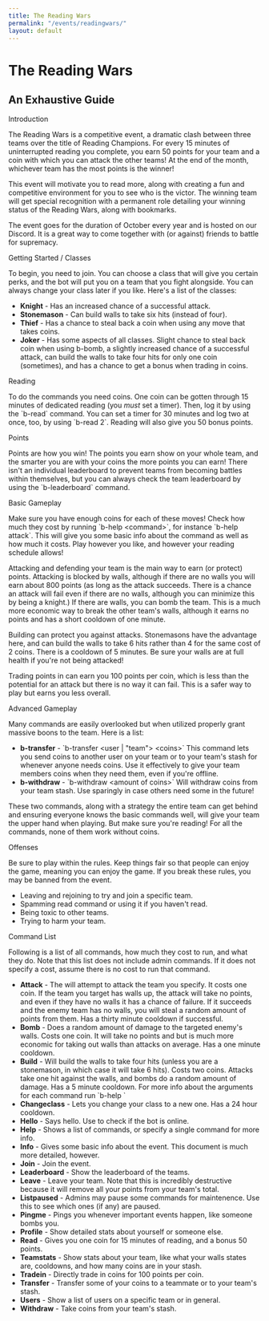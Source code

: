 ```yaml
---
title: The Reading Wars
permalink: "/events/readingwars/"
layout: default
---
```


<style>input {
  position: absolute;
  opacity: 0;
  z-index: -1;
}</style>

<h1>The Reading Wars</h1>
<h2>An Exhaustive Guide</h2>

<div class="tabs">
  <div class="tab">
    <input type="checkbox" id="chck1">
    <label class="tab-label" for="chck1">Introduction</label>
    <div class="tab-content">
      <p>The Reading Wars is a competitive event, a dramatic clash between three teams over the title of Reading Champions. For every 15 minutes of uninterrupted reading you complete, you earn 50 points for your team and a coin with which you can attack the other teams! At the end of the month, whichever team has the most points is the winner!</p>
      <p>This event will motivate you to read more, along with creating a fun and competitive environment for you to see who is the victor. The winning team will get special recognition with a permanent role detailing your winning status of the Reading Wars, along with bookmarks.</p>
      <p>The event goes for the duration of October every year and is hosted on our Discord. It is a great way to come together with (or against) friends to battle for supremacy.</p>
    </div>
  </div>
  <div class="tab">
    <input type="checkbox" id="chck2">
    <label class="tab-label" for="chck2">Getting Started / Classes</label>
    <div class="tab-content">
      <p>To begin, you need to join. You can choose a class that will give you certain perks, and the bot will put you on a team that you fight alongside. You can always change your class later if you like. Here's a list of the classes:</p>
      <ul>
        <li><b>Knight</b> - Has an increased chance of a successful attack.</li>
        <li><b>Stonemason</b> - Can build walls to take six hits (instead of four).</li>
        <li><b>Thief</b> - Has a chance to steal back a coin when using any move that takes coins.</li>
        <li><b>Joker</b> - Has some aspects of all classes. Slight chance to steal back coin when using b-bomb, a slightly increased chance of a successful attack, can build the walls to take four hits for only one coin (sometimes), and has a chance to get a bonus when trading in coins.</li>
      </ul>
    </div>
  </div>
  <div class="tab">
    <input type="checkbox" id="chck3">
    <label class="tab-label" for="chck3">Reading</label>
    <div class="tab-content">
      <p>To do the commands you need coins. One coin can be gotten through 15 minutes of dedicated reading (you <em>must</em> set a timer). Then, log it by using the `b-read` command. You can set a timer for 30 minutes and log two at once, too, by using `b-read 2`. Reading will also give you 50 bonus points.</p>
    </div>
  </div>
  <div class="tab">
    <input type="checkbox" id="chck4">
    <label class="tab-label" for="chck4">Points</label>
    <div class="tab-content">
      <p>Points are how you win! The points you earn show on your whole team, and the smarter you are with your coins the more points you can earn! There isn't an individual leaderboard to prevent teams from becoming battles within themselves, but you can always check the team leaderboard by using the `b-leaderboard` command.</p>
    </div>
  </div>
  <div class="tab">
    <input type="checkbox" id="chck5">
    <label class="tab-label" for="chck5">Basic Gameplay</label>
    <div class="tab-content">
      <p>Make sure you have enough coins for each of these moves! Check how much they cost by running `b-help &lt;command&gt;`, for instance `b-help attack`. This will give you some basic info about the command as well as how much it costs. Play however you like, and however your reading schedule allows!</p>
      <p>Attacking and defending your team is the main way to earn (or protect) points. Attacking is blocked by walls, although if there are no walls you will earn about 800 points (as long as the attack succeeds. There is a chance an attack will fail even if there are no walls, although you can minimize this by being a knight.) If there are walls, you can bomb the team. This is a much more economic way to break the other team's walls, although it earns no points and has a short cooldown of one minute.</p>
      <p>Building can protect you against attacks. Stonemasons have the advantage here, and can build the walls to take 6 hits rather than 4 for the same cost of 2 coins. There is a cooldown of 5 minutes. Be sure your walls are at full health if you're not being attacked!</p>
      <p>Trading points in can earn you 100 points per coin, which is less than the potential for an attack but there is no way it can fail. This is a safer way to play but earns you less overall.</p>
    </div>
  </div>
  <div class="tab">
    <input type="checkbox" id="chck6">
    <label class="tab-label" for="chck6">Advanced Gameplay</label>
    <div class="tab-content">
      <p>Many commands are easily overlooked but when utilized properly grant massive boons to the team. Here is a list:</p>
      <ul>
        <li><b>b-transfer</b> - `b-transfer &lt;user | "team"&gt; &lt;coins&gt;` This command lets you send coins to another user on your team or to your team's stash for whenever anyone needs coins. Use it effectively to give your team members coins when they need them, even if you're offline.</li>
        <li><b>b-withdraw</b> - `b-withdraw &lt;amount of coins&gt;` Will withdraw coins from your team stash. Use sparingly in case others need some in the future!</li>
      </ul>
      <p>These two commands, along with a strategy the entire team can get behind and ensuring everyone knows the basic commands well, will give your team the upper hand when playing. But make sure you're reading! For all the commands, none of them work without coins.</p>
    </div>
  </div>
  <div class="tab">
    <input type="checkbox" id="chck7">
    <label class="tab-label" for="chck7">Offenses</label>
    <div class="tab-content">
      <p>Be sure to play within the rules. Keep things fair so that people can enjoy the game, meaning you can enjoy the game. If you break these rules, you may be banned from the event.</p>
      <ul>
        <li>Leaving and rejoining to try and join a specific team.</li>
        <li>Spamming read command or using it if you haven't read.</li>
        <li>Being toxic to other teams.</li>
        <li>Trying to harm your team.</li>
      </ul>
    </div>
  </div>
  <div class="tab">
    <input type="checkbox" id="chck8">
    <label class="tab-label" for="chck8">Command List</label>
    <div class="tab-content">
      <p>Following is a list of all commands, how much they cost to run, and what they do. Note that this list does not include admin commands. If it does not specify a cost, assume there is no cost to run that command.</p>
      <ul>
        <li><b>Attack</b> - The will attempt to attack the team you specify. It costs one coin. If the team you target has walls up, the attack will take no points, and even if they have no walls it has a chance of failure. If it succeeds and the enemy team has no walls, you will steal a random amount of points from them. Has a thirty minute cooldown if successful.</li>
        <li><b>Bomb</b> - Does a random amount of damage to the targeted enemy's walls. Costs one coin. It will take no points and but is much more economic for taking out walls than attacks on average. Has a one minute cooldown.</li>
        <li><b>Build</b> - Will build the walls to take four hits (unless you are a stonemason, in which case it will take 6 hits). Costs two coins. Attacks take one hit against the walls, and bombs do a random amount of damage. Has a 5 minute cooldown. For more info about the arguments for each command run `b-help <command name>`</li>
        <li><b>Changeclass</b> - Lets you change your class to a new one. Has a 24 hour cooldown.</li>
        <li><b>Hello</b> - Says hello. Use to check if the bot is online.</li>
        <li><b>Help</b> - Shows a list of commands, or specify a single command for more info.</li>
        <li><b>Info</b> - Gives some basic info about the event. This document is much more detailed, however.</li>
        <li><b>Join</b> - Join the event.</li>
        <li><b>Leaderboard</b> - Show the leaderboard of the teams.</li>
        <li><b>Leave</b> - Leave your team. Note that this is incredibly destructive because it will remove all your points from your team's total.</li>
        <li><b>Listpaused</b> - Admins may pause some commands for maintenence. Use this to see which ones (if any) are paused.</li>
        <li><b>Pingme</b> - Pings you whenever important events happen, like someone bombs you.</li>
        <li><b>Profile</b> - Show detailed stats about yourself or someone else.</li>
        <li><b>Read</b> - Gives you one coin for 15 minutes of reading, and a bonus 50 points.</li>
        <li><b>Teamstats</b> - Show stats about your team, like what your walls states are, cooldowns, and how many coins are in your stash.</li>
        <li><b>Tradein</b> - Directly trade in coins for 100 points per coin.</li>
        <li><b>Transfer</b> - Transfer some of your coins to a teammate or to your team's stash.</li>
        <li><b>Users</b> - Show a list of users on a specific team or in general.</li>
        <li><b>Withdraw</b> - Take coins from your team's stash.</li>
      </ul>
    </div>
  </div>
</div>
